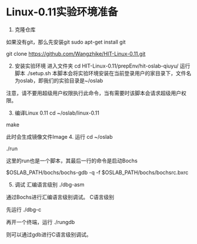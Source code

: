 # Linux-0.11实验环境准备

1. 克隆仓库

如果没有git，那么先安装git
sudo apt-get install git

git clone https://github.com/Wangzhike/HIT-Linux-0.11.git


2. 安装实验环境
进入文件夹
cd HIT-Linux-0.11/prepEnv/hit-oslab-qiuyu/
运行脚本
./setup.sh
本脚本会将实验环境安装在当前登录用户的家目录下，文件名为oslab，即我们的实验目录是~/oslab 

注意，请不要用超级用户权限执行此命令，当有需要时该脚本会请求超级用户权限。

3. 编译Linux 0.11
cd ~/oslab/linux-0.11

make

此时会生成镜像文件Image
4. 运行
cd ~/oslab

./run 

这里的run也是一个脚本，其最后一行的命令是启动Bochs

$OSLAB_PATH/bochs/bochs-gdb -q -f $OSLAB_PATH/bochs/bochsrc.bxrc

5. 调试
汇编语言级别
./dbg-asm

通过Bochs进行汇编语言级别调试。
C语言级别

先运行
./dbg-c

再开一个终端，运行
./rungdb 

则可以通过gdb进行C语言级别调试。






